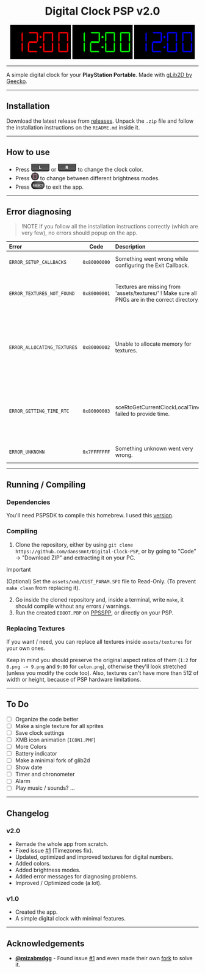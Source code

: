 <div align="center">
    <h1>Digital Clock PSP v2.0</h1>
</div>

<div align="center">
    <img src="./pictures/DigitalClockRed.webp" alt="Red Digital Clock" style="height: 90px;"/>
    <img src="./pictures/DigitalClockGreen.webp" alt="Green Digital ClockP" style="height: 90px;"/>
    <img src="./pictures/DigitalClockBlue.webp" alt="Blue Digital Clock" style="height: 90px;"/>
</div>

---

A simple digital clock for your **PlayStation Portable**.
Made with [gLib2D by Geecko](https://github.com/libcg/gLib2D/).

---

## Installation

Download the latest release from [releases](https://github.com/danssmnt/Digital-Clock-PSP/releases). Unpack the ``.zip`` file and follow the installation instructions on the ``README.md`` inside it.

---

## How to use

 - Press <img src="./pictures/ButtonL.webp" alt="L" style="height: 20px;"/> or <img src="./pictures/ButtonR.webp" alt="R" style="height: 20px;"/> to change the clock color.
 - Press <img src="./pictures/ButtonSquare.webp" alt="Square" style="height: 20px;"/> to change between different brightness modes.
 - Press <img src="./pictures/ButtonSelect.webp" alt="Select" style="height: 20px;"/> to exit the app.

---

## Error diagnosing
> !NOTE
> If you follow all the installation instructions correctly (which are very few), no errors should popup on the app.

|Error|Code|Description|More info.|
|:----|:--:|:----------|:--------|
|``ERROR_SETUP_CALLBACKS``|``0x80000000``|Something went wrong while configuring the Exit Callback.|Something is likely very wrong with your firmware?|
|``ERROR_TEXTURES_NOT_FOUND``|``0x80000001``|Textures are missing from 'assets/textures/' !  Make sure all PNGs are in the correct directory.|The most common, make sure the texture files (``0.png``, ``1.png``...) are in their correct directory (``assets/textures/``).
|``ERROR_ALLOCATING_TEXTURES``|``0x80000002``|Unable to allocate memory for textures.|Probably you're out of RAM, try enabling `High Memory Layout` in your CFW settings if that option is avaliable. Also, disabling all plugins should help too.|
|``ERROR_GETTING_TIME_RTC``|``0x80000003``|sceRtcGetCurrentClockLocalTime() failed to provide time.|Something is likely very wrong with your firmware? Either this or something is patching the function. Disabling all plugins might help?|
|``ERROR_UNKNOWN``|``0x7FFFFFFF``|Something unknown went very wrong.|This error shouldn't appear at all...|

---

## Running / Compiling

### Dependencies

You'll need PSPSDK to compile this homebrew. I used this [version](https://darksectordds.github.io/html/MinimalistPSPSDK/index.html).

### Compiling

 1. Clone the repository, either by using ``git clone https://github.com/danssmnt/Digital-Clock-PSP``, or by going to "Code" -> "Download ZIP" and extracting it on your PC.
 > [!IMPORTANT]
 > (Optional) Set the ``assets/xmb/CUST_PARAM.SFO`` file to Read-Only. (To prevent ``make clean`` from replacing it).
 2. Go inside the cloned repository and, inside a terminal, write ``make``, it should compile without any errors / warnings.
 3. Run the created ``EBOOT.PBP`` on [PPSSPP](https://ppsspp.org), or directly on your PSP.

### Replacing Textures

If you want / need, you can replace all textures inside ``assets/textures`` for your own ones.

Keep in mind you should preserve the original aspect ratios of them (``1:2`` for ``0.png -> 9.png`` and ``9:80`` for ``colon.png``), otherwise they'll look stretched (unless you modify the code too). Also, textures can't have more than 512 of width or height, because of PSP hardware limitations.

---

## To Do
 - [ ] Organize the code better
 - [ ] Make a single texture for all sprites
 - [ ] Save clock settings
 - [ ] XMB icon animation (``ICON1.PMF``)
 - [ ] More Colors
 - [ ] Battery indicator
 - [ ] Make a minimal fork of glib2d
 - [ ] Show date
 - [ ] Timer and chronometer
 - [ ] Alarm
 - [ ] Play music / sounds?
 ...

---

## Changelog

### v2.0
 - Remade the whole app from scratch.
 - Fixed issue [#1](https://github.com/danssmnt/Digital-Clock-PSP/issues/1) (Timezones fix).
 - Updated, optimized and improved textures for digital numbers.
 - Added colors.
 - Added brightness modes.
 - Added error messages for diagnosing problems.
 - Improved / Optimized code (a lot).

### v1.0
 - Created the app.
 - A simple digital clock with minimal features.

---

## Acknowledgements
 - [**@mizabmdgg**](https://github.com/mizabmdgg) - Found issue [#1](https://github.com/danssmnt/Digital-Clock-PSP/issues/1) and even made their own [fork](https://github.com/mizabmdgg/Digital-Clock-PSP/tree/main) to solve it.